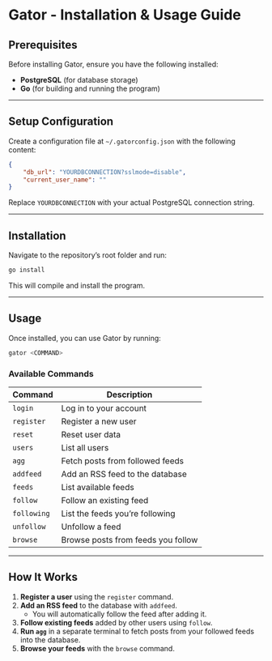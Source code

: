 # Gator - Installation & Usage Guide

## Prerequisites
Before installing Gator, ensure you have the following installed:  
- **PostgreSQL** (for database storage)  
- **Go** (for building and running the program)  

---

## Setup Configuration  
Create a configuration file at `~/.gatorconfig.json` with the following content:  

```json
{
    "db_url": "YOURDBCONNECTION?sslmode=disable",
    "current_user_name": ""
}
```

Replace `YOURDBCONNECTION` with your actual PostgreSQL connection string.

---

## Installation  
Navigate to the repository’s root folder and run:  

```bash
go install
```

This will compile and install the program.

---

## Usage  
Once installed, you can use Gator by running:  

```bash
gator <COMMAND>
```

### Available Commands  
| Command   | Description                          |
|-----------|--------------------------------------|
| `login`   | Log in to your account              |
| `register` | Register a new user                |
| `reset`   | Reset user data                     |
| `users`   | List all users                      |
| `agg`     | Fetch posts from followed feeds     |
| `addfeed` | Add an RSS feed to the database     |
| `feeds`   | List available feeds                |
| `follow`  | Follow an existing feed             |
| `following` | List the feeds you’re following  |
| `unfollow` | Unfollow a feed                    |
| `browse`  | Browse posts from feeds you follow  |
---

## How It Works  

1. **Register a user** using the `register` command.  
2. **Add an RSS feed** to the database with `addfeed`.  
   - You will automatically follow the feed after adding it.  
3. **Follow existing feeds** added by other users using `follow`.  
4. **Run `agg`** in a separate terminal to fetch posts from your followed feeds into the database.  
5. **Browse your feeds** with the `browse` command.  